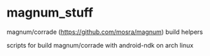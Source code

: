 # magnum_stuff

magnum/corrade (https://github.com/mosra/magnum) build helpers

scripts for build magnum/corrade with android-ndk on arch linux
